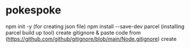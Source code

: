 # pokespoke

npm init -y (for creating json file)
npm install --save-dev parcel (installing parcel build up tool)
create gitignore & paste code from (https://github.com/github/gitignore/blob/main/Node.gitignore)
create